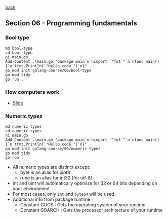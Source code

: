 [back](../LOCAL_NOTES.md)

## Section 06 - Programming fundamentals    
### Bool type
```
md bool-type
cd bool-type
ni main.go
Add-Content .\main.go "package main`n`nimport `"fmt`"`n`nfunc main() {`n`tfmt.Println(`"Hello code`")`n}"
go mod init golang-course/06/bool-type
go mod tidy
go run .
```
### How computers work
 - [Slide](../Section%2002%20-%20Course%20Overview/RESOURCES/003%2Bhow%2Bcomputers%2Bwork.pdf)
### Numeric types
```
md numeric-types
cd numeric-types
ni main.go
Add-Content .\main.go "package main`n`nimport `"fmt`"`n`nfunc main() {`n`tfmt.Println(`"Hello code`")`n}"
go mod init golang-course/06/numeric-types
go mod tidy
go run .
```
- All numeric types are distinct except:
    - byte is an alias for uint8
    - rune is an alias for int32 (for utf-8)
- int and uint will automatically optimize for 32 or 64 bits depending on your environment
- For most cases, only `int` and `byte64` will be used. 
- Additional info from package runtime
  - Constant GOOS : Gets the operating system of your runtime
  - Constant GOARCH : Gets the processor architecture of your runtime
